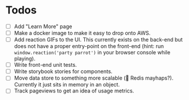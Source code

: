 # Todos

* [ ] Add "Learn More" page
* [ ] Make a docker image to make it easy to drop onto AWS.
* [ ] Add reaction GIFs to the UI. This currently exists on the back-end but does not have a proper entry-point on the front-end (hint: run `window.reaction('party parrot')` in your browser console while playing).
* [ ] Write front-end unit tests.
* [ ] Write storybook stories for components.
* [ ] Move data store to something more scalable (🤔 Redis mayhaps?). Currently it just sits in memory in an object.
* [ ] Track pageviews to get an idea of usage metrics.
